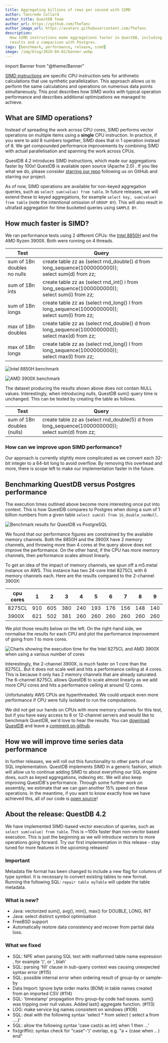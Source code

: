 ```yaml
---
title: Aggregating billions of rows per second with SIMD
author: Tancrede Collard
author_title: QuestDB Team
author_url: https://github.com/TheTanc
author_image_url: https://avatars.githubusercontent.com/TheTanc
description:
  How SIMD instructions make aggregations faster in QuestDB, including benchmark
  results and a comparison with Postgres.
tags: [benchmark, performance, release, simd]
image: /img/blog/2020-04-02/banner.webp
---
```


import Banner from "@theme/Banner"

<Banner
  alt="QuestDB release 4.2 banner"
  height={143}
  src="/img/blog/2020-04-02/banner.webp"
  width={650}
/>

[SIMD instructions](https://en.wikipedia.org/wiki/SIMD) are specific CPU
instruction sets for arithmetic calculations that use synthetic parallelization.
This approach allows us to perform the same calculations and operations on
numerous data points simultaneously. This post describes how SIMD works with
typical operation performance and describes additional optimizations we managed
to achieve.

<!--truncate-->

## What are SIMD operations?

Instead of spreading the work across CPU cores, SIMD performs vector operations
on multiple items using a **single** CPU instruction. In practice, if you were
to add 8 numbers together, SIMD does that in 1 operation instead of 8. We get
compounded performance improvements by combining SIMD with actual
parallelisation and spanning the work across CPUs.

QuestDB 4.2 introduces SIMD instructions, which made our aggregations faster by
100x! QuestDB is available open source (Apache 2.0) . If you like what we do,
please consider [starring our repo]({@githubUrl@}) following us on GitHub and
starring our project.

As of now, SIMD operations are available for non-keyed aggregation queries, such
as `select sum(value) from table`. In future releases, we will extend these to
keyed aggregations, for example `select key, sum(value) from table` (note the
intentional omission of `GROUP BY`). This will also result in ultrafast
aggregation for time bucketed queries using `SAMPLE BY`.

## How much faster is SIMD?

We ran performance tests using 2 different CPUs: the
[Intel 8850H](https://ark.intel.com/content/www/us/en/ark/products/134899/intel-core-i7-8850h-processor-9m-cache-up-to-4-30-ghz.html)
and the AMD Ryzen 3900X. Both were running on 4 threads.

| Test                              | Query                                                                                                   |
| --------------------------------- | ------------------------------------------------------------------------------------------------------- |
| sum of 1Bn doubles <br/> no nulls | create table zz as (select rnd_double() d from long_sequence(1000000000)); <br/> select sum(d) from zz; |
| sum of 1Bn ints                   | create table zz as (select rnd_int() i from long_sequence(1000000000)); <br/> select sum(i) from zz;    |
| sum of 1Bn longs                  | create table zz as (select rnd_long() l from long_sequence(1000000000));<br/>select sum(l) from zz;     |
| max of 1Bn doubles                | create table zz as (select rnd_double() d from long_sequence(1000000000));<br/>select max(d) from zz;   |
| max of 1Bn longs                  | create table zz as (select rnd_long() l from long_sequence(1000000000));<br/>select max(l) from zz;     |

![Intel 8850H benchmark](/img/blog/2020-04-02/benchmark8850h.webp)

![AMD 3900X benchmark](/img/blog/2020-04-02/benchmark3900x.webp)

The dataset producing the results shown above does not contain NULL values.
Interestingly, when introducing nulls, QuestDB sum() query time is unchanged.
This can be tested by creating the table as follows.

| Test                            | Query                                                                                                  |
| ------------------------------- | ------------------------------------------------------------------------------------------------------ |
| sum of 1Bn doubles <br/>(nulls) | create table zz as (select rnd_double(5) d from long_sequence(1000000000));<br/>select sum(d) from zz; |

### How can we improve upon SIMD performance?

Our approach is currently slightly more complicated as we convert each 32-bit
integer to a 64-bit long to avoid overflow. By removing this overhead and more,
there is scope left to make our implementation faster in the future.

## Benchmarking QuestDB versus Postgres performance

The execution times outlined above become more interesting once put into
context. This is how QuestDB compares to Postgres when doing a sum of 1 billion
numbers from a given table `select sum(d) from 1G_double_nonNull`.

![Benchmark results for QuestDB vs PostgreSQL](/img/blog/2020-04-02/benchmarkPostgres.webp)

We found that our performance figures are constrained by the available memory
channels. Both the 8850H and the 3900X have 2 memory channels, and throwing more
than 4 cores at the query above does not improve the performance. On the other
hand, if the CPU has more memory channels, then performance scales almost
linearly.

To get an idea of the impact of memory channels, we spun off a m5.metal instance
on AWS. This instance has two 24-core Intel 8275CL with 6 memory channels each.
Here are the results compared to the 2-channel 3900X:

| cpu cores | 1   | 2   | 3   | 4   | 5   | 6   | 7   | 8   | 9   | 10  | 11  | 12  |
| --------- | --- | --- | --- | --- | --- | --- | --- | --- | --- | --- | --- | --- |
| 8275CL    | 910 | 605 | 380 | 240 | 193 | 176 | 156 | 148 | 140 | 136 | 133 | 141 |
| 3900X     | 621 | 502 | 381 | 260 | 260 | 260 | 260 | 260 | 260 | 260 | 260 | 260 |

We plot those results below on the left. On the right-hand side, we normalise
the results for each CPU and plot the performance improvement of going from 1 to
more cores.

![Charts showing the execution time for the Intel 8275CL and AMD 3900X when using a various number of cores](/img/blog/2020-04-02/memoryChannelAnalysis.webp)

Interestingly, the 2-channel 3900X, is much faster on 1 core than the 8275CL.
But it does not scale well and hits a performance ceiling at 4 cores. This is
because it only has 2 memory channels that are already saturated. The 6-channel
8275CL allows QuestDB to scale almost linearly as we add more CPU cores and hits
a performance ceiling at around 12 cores.

Unfortunately AWS CPUs are hyperthreaded. We could unpack even more performance
if CPU were fully isolated to run the computations.

We did not get our hands on CPUs with more memory channels for this test, but if
you have easy access to 8 or 12-channel servers and would like to benchmark
QuestDB, we'd love to hear the results. You can [download QuestDB](/docs/) and
leave a [comment on github]({@githubUrl@}/issues/146).

## How we will improve time series data performance

In further releases, we will roll out this functionality to other parts of our
SQL implementation. QuestDB implements SIMD in a generic fashion, which will
allow us to continue adding SIMD to about everything our SQL engine does, such
as keyed aggregations, indexing etc. We will also keep improving QuestDB's
performance. Through some further work on assembly, we estimate that we can gain
another 15% speed on these operations. In the meantime, if you want to know
exactly how we have achieved this, all of our code is
[open source]({@githubUrl@})!

## About the release: QuestDB 4.2

We have implemented SIMD-based vector execution of queries, such as
`select sum(value) from table`. This is ~100x faster than non-vector based
execution. This is just the beginning as we will introduce vectors to more
operations going forward. Try our first implementation in this release - stay
tuned for more features in the upcoming releases!

### Important

Metadata file format has been changed to include a new flag for columns of type
symbol. It is necessary to convert existing tables to new format. Running the
following SQL: `repair table myTable` will update the table metadata.

### What is new?

- Java: vectorized sum(), avg(), min(), max() for DOUBLE, LONG, INT
- Java: select distinct symbol optimisation
- FreeBSD support
- Automatically restore data consistency and recover from partial data loss.

### What we fixed

- SQL: NPE when parsing SQL text with malformed table name expression , for
  example ')', or ', blah'
- SQL: parsing 'fill' clause in sub-query context was causing unexpected syntax
  error (#115)
- SQL: possible internal error when ordering result of group-by or sample-by
- Data Import: Ignore byte order marks (BOM) in table names created from an
  imported CSV (#114)
- SQL: 'timestamp' propagation thru group-by code had issues. sum() was tripping
  over null values. Added last() aggregate function. (#113)
- LOG: make service log names consistent on windows (#106)
- SQL: deal with the following syntax 'select \* from select ( select a from
  ....)'
- SQL: allow the following syntax 'case cast(x as int) when 1 then ...'
- fix(griffin): syntax check for "case"-')' overlap, e.g. "a + (case when .. )
  end"
